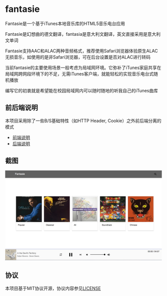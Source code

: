 # fantasie

Fantasie是一个基于iTunes本地音乐库的HTML5音乐电台应用

Fantasie是幻想曲的德文翻译，fantasia是意大利文翻译，英文直接采用是意大利文单词

Fantasie支持AAC和ALAC两种音频格式，推荐使用Safari浏览器体验原生ALAC无损音乐，如使用的是非Safari浏览器，可在后台设置是否对ALAC进行转码

当前fantasie的主要使用场景一般考虑为局域网环境。它弥补了iTunes家庭共享在局域网跨网段环境下的不足，无需iTunes客户端，就能轻松的实现音乐电台式随机播放

编写它的初衷就是希望能在校园局域网内可以随时随地的听我自己的iTunes曲库

## 前后端说明

本项目采用除了一些B/S基础特性（如HTTP Header, Cookie）之外前后端分离的模式

+ [前端说明](frontend/README.md)
+ [后端说明](backend/README.md)

## 截图

![](screenshot.jpg)

## 协议

本项目基于MIT协议开源，协议内容参见[LICENSE](LICENSE)
